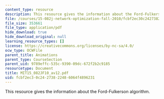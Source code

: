 ```yaml
---
content_type: resource
description: This resource gives the information about the Ford-Fulkerson algorithm.
file: /courses/15-082j-network-optimization-fall-2010/fcbf2ec30c24273822486064f4896231_MIT15_082JF10_av12.pdf
file_size: 353661
file_type: application/pdf
hide_download: true
hide_download_original: null
learning_resource_types: []
license: https://creativecommons.org/licenses/by-nc-sa/4.0/
ocw_type: OCWFile
parent_title: Animations
parent_type: CourseSection
parent_uid: 9789effc-535c-9390-09dc-672f2b2c9185
resourcetype: Document
title: MIT15_082JF10_av12.pdf
uid: fcbf2ec3-0c24-2738-2248-6064f4896231
---
```

This resource gives the information about the Ford-Fulkerson algorithm.